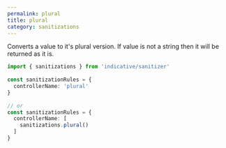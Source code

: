 ```yaml
---
permalink: plural
title: plural
category: sanitizations
---
```


Converts a value to it's plural version. If value is not a string
then it will be returned as it is.
 
```ts
import { sanitizations } from 'indicative/sanitizer'
 
const sanitizationRules = {
  controllerName: 'plural'
}
 
// or
const sanitizationRules = {
  controllerName: [
    sanitizations.plural()
  ]
}
```